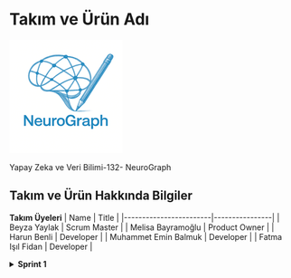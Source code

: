 # Takım ve Ürün Adı
![Logo](https://raw.githubusercontent.com/BBBeyza/YZTA_YapayZeka_Grup-132/main/images/logo.png)

Yapay Zeka ve Veri Bilimi-132- NeuroGraph

## Takım ve Ürün Hakkında Bilgiler

**Takım Üyeleri**
| Name                   | Title          |
|------------------------|----------------|
| Beyza Yaylak          | Scrum Master |
| Melisa Bayramoğlu          | Product Owner  |
| Harun Benli   | Developer      |
| Muhammet Emin Balmuk       | Developer      |
| Fatma Işıl Fidan       | Developer      |

<details>
  <summary><strong>Sprint 1</strong></summary>

---

<details>
  <summary><strong>Sprint 1 - App Screenshots</strong></summary>
</details>

<details>
  <summary><strong>Sprint 1 - Sprint Board Update Screenshots</strong></summary>
    <p align="center">
    <img src="images/1.png" alt="Sprint Board 1" width="600" />
    <br/>
    <img src="images/2.png" alt="Sprint Board 2" width="600" />
    <br/>
    <img src="images/3.png" alt="Sprint Board 3" width="600" />
    <br/>
    <img src="images/4.png" alt="Sprint Board 4" width="600" />
    <br/>
    <img src="images/5.png" alt="Sprint Board 5" width="600" />
    <br/>
    <img src="images/6.png" alt="Sprint Board 6" width="600" />
    <br/>
    <img src="images/7.png" alt="Sprint Board 7" width="600" />
    <br/>
    <img src="images/8.png" alt="Sprint Board 8" width="600" />
  </p>
</details>

- **Sprint Notes**:  
  İlk sprintte konu belirlendi. Herkesten bir konu istenildi ve bu konuda çalışmaların araştırılması istendi. Genel olarak iyi bir sprint süreci geçirdiğimizi düşünüyoruz. İş tempomuz olsa da zamanı iyi kullandığımızı düşünüyoruz.

- **Sprint içinde beklenen puan tamamlama**:  
  **200 puan**

- **Puan Tamamlama Mantığı**:  
  `(200 points completed)`  
  Ekibin iş yoğunluğu ve okul durumu olsa da görevler tamamlanmaya çalışıldı.

- **Daily Scrum**:  
  Ekip olarak yeni bir ürün fikri geliştirmek amacıyla işe koyulduk ve ilk adım olarak tüm ekip üyelerinin fikir üretip paylaşabileceği bir ortam oluşturduk.  
  Bu süreç için belirli bir zaman sınırı belirlendi ve Beyza Yaylak, Melisa Bayramoğlu, Harun Benli, Muhammet Emin Balmuk ve Fatma Işıl Fidan kendi fikirlerini ekip ile paylaştı.  

  Sunulan fikirler, sadece yaratıcılık açısından değil; aynı zamanda uygulanabilirlik, zaman yönetimi ve hedefe uygunluk bakımından detaylı şekilde değerlendirildi. Bu değerlendirmelere ek olarak, paydaşlarla yapılan toplantılarda da fikirlerin potansiyeli üzerine görüşler alındı.  
  Tüm değerlendirmeler sonucunda Melisa Bayramoğlu’nun fikrinin geliştirilmesine karar verildi.**  

  Fikir netleştikten sonra tasarım sürecine geçildi ve Beyza Yaylak ile Muhammet Emin Balmuk iki farklı logo tasarımı hazırladı. Yapılan değerlendirme sonucunda Emin’in tasarımı ekip tarafından seçildi ve ürün logosu olarak belirlendi.

  Bu kararın ardından proje için ilk sprint süreci başlatıldı ve ekip planlanan görevleri zamanında tamamladı.  
  Sprint boyunca ürünün temel yapısını oluşturan kodlama kısmına odaklanıldı. Özellikle giriş ekranı ve ana sayfa gibi temel kullanıcı arayüzleri tasarlanıp geliştirme aşamasına alındı.  
  Tüm ekip üyeleri ortak bir hedef doğrultusunda uyumlu bir şekilde çalıştı.

- **Product Backlog URL**:  
  _(Link)_

- **Sprint Review**:  
  Ürün değerlendirme sürecinde ekip olarak proje seçimi konusunda herhangi bir zorluk yaşanmadı. Fikirlerin netliği ve ekip içi uyum sayesinde karar süreci hızlı bir şekilde tamamlandı.  
  Melisa Bayramoğlu, projenin yapım aşamasında gösterdiği ekstra çaba ile projenin sürdürülebilirliğine büyük katkı sağladı.  

  Proje isminin Türkçe mi yoksa İngilizce mi olması gerektiği üzerine bir süre düşünülse de, sonunda daha evrensel bir etki yaratmak amacıyla İngilizce olmasına karar verildi.  

  Bu sprint sürecindeki en büyük zorluk ise projenin temelini oturtmak oldu. Teknik yapıların planlanması ve ekip üyelerinin görevlerine adapte olması beklenenden uzun sürdü. Özellikle ekipteki kişilerin iş ve okul yoğunluğu, proje başlangıcını geciktiren temel etkenlerden biri oldu.  
  Tüm bu aksaklıklara rağmen ekip uyumu ve kararlılığı sayesinde proje adım adım ilerlemeye devam etti.

- **Sprint Review Participants**:  
  - Beyza Yaylak  
  - Melisa Bayramoğlu  
  - Harun Benli  
  - Muhammet Emin Balmuk  
  - Fatma Işıl Fidan

- **Sprint Retrospective**:  
  **Neler iyi gitti?**
  - İkinci sprintte uygulamaya yoğunlaşılmasına karar verildi.  
  - Takım içi iletişim güçlüydü.  
  - Görevler zamanında tamamlandı.  
  - Planlama toplantısı verimli geçti.  
  - Kod gözden geçirme süreci etkiliydi.  

  **Neler iyileştirilmeli?**
  - Bazı görevlerin tanımı yeterince net değildi.  

  **Gelecek Sprint İçin Aksiyonlar**
  - Görev açıklamaları daha ayrıntılı yazılacak.

</details>



